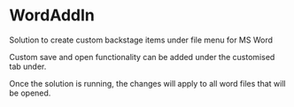 # WordAddIn
Solution to create custom backstage items under file menu for MS Word

Custom save and open functionality can be added under the customised tab under.

Once the solution is running, the changes will apply to all word files that will be opened.
